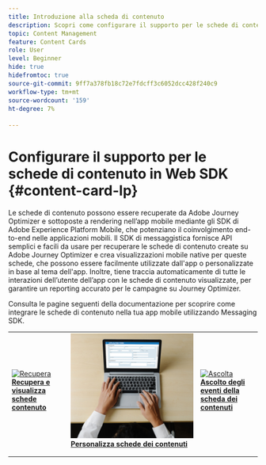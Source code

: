 ```yaml
---
title: Introduzione alla scheda di contenuto
description: Scopri come configurare il supporto per le schede di contenuto in Web SDK
topic: Content Management
feature: Content Cards
role: User
level: Beginner
hide: true
hidefromtoc: true
source-git-commit: 9ff7a378fb18c72e7fdcff3c6052dcc428f240c9
workflow-type: tm+mt
source-wordcount: '159'
ht-degree: 7%

---
```


# Configurare il supporto per le schede di contenuto in Web SDK {#content-card-lp}

Le schede di contenuto possono essere recuperate da Adobe Journey Optimizer e sottoposte a rendering nell’app mobile mediante gli SDK di Adobe Experience Platform Mobile, che potenziano il coinvolgimento end-to-end nelle applicazioni mobili. Il SDK di messaggistica fornisce API semplici e facili da usare per recuperare le schede di contenuto create su Adobe Journey Optimizer e crea visualizzazioni mobile native per queste schede, che possono essere facilmente utilizzate dall&#39;app o personalizzate in base al tema dell&#39;app. Inoltre, tiene traccia automaticamente di tutte le interazioni dell’utente dell’app con le schede di contenuto visualizzate, per garantire un reporting accurato per le campagne su Journey Optimizer.

Consulta le pagine seguenti della documentazione per scoprire come integrare le schede di contenuto nella tua app mobile utilizzando Messaging SDK.


<table style="table-layout:fixed"><tr style="border: 0;">
<td>
<a href="https://developer.adobe.com/client-sdks/edge/adobe-journey-optimizer/content-card-ui/iOS/tutorial/displaying-content-cards/">
<img alt="Recupera" src="../assets/do-not-localize/fetch.jpeg">
</a>
<div><a href="https://developer.adobe.com/client-sdks/edge/adobe-journey-optimizer/content-card-ui/iOS/tutorial/displaying-content-cards/"><strong>Recupera e visualizza schede contenuto</strong>
</div>
<p>
</td>
<td>
<a href="https://developer.adobe.com/client-sdks/edge/adobe-journey-optimizer/content-card-ui/iOS/tutorial/customizing-content-card-templates/">
<img alt="Personalizza" src="../assets/do-not-localize/sms-create.jpeg">
</a>
<div>
<a href="https://developer.adobe.com/client-sdks/edge/adobe-journey-optimizer/content-card-ui/iOS/tutorial/customizing-content-card-templates/"><strong>Personalizza schede dei contenuti</strong></a>
</div>
<p></td>
<td>
<a href="https://developer.adobe.com/client-sdks/edge/adobe-journey-optimizer/content-card-ui/iOS/tutorial/listening-content-card-events/">
<img alt="Ascolta" src="../assets/do-not-localize/customize.jpeg">
</a>
<div>
<a href="https://developer.adobe.com/client-sdks/edge/adobe-journey-optimizer/content-card-ui/iOS/tutorial/listening-content-card-events/"><strong>Ascolto degli eventi della scheda dei contenuti</strong></a>
</div>
<p>
</td>
</tr></table>

